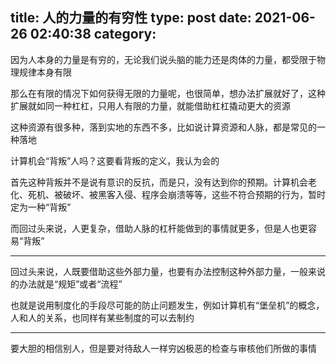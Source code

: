 title: 人的力量的有穷性
type: post
date: 2021-06-26 02:40:38
category: 
---

因为人本身的力量是有穷的，无论我们说头脑的能力还是肉体的力量，都受限于物理规律本身有限

那么在有限的情况下如何获得无限的力量呢，也很简单，想办法扩展就好了，这种扩展就如同一种杠杠，只用人有限的力量，就能借助杠杠撬动更大的资源

这种资源有很多种，落到实地的东西不多，比如说计算资源和人脉，都是常见的一种落地

计算机会“背叛”人吗？这要看背叛的定义，我认为会的

首先这种背叛并不是说有意识的反抗，而是只，没有达到你的预期。计算机会老化、死机、被破坏、被黑客入侵、程序会崩溃等等，这些不符合预期的行为，暂时定为一种“背叛”

而回过头来说，人更复杂，借助人脉的杠杆能做到的事情就更多，但是人也更容易“背叛”

---

回过头来说，人既要借助这些外部力量，也要有办法控制这种外部力量，一般来说的办法就是“规矩”或者“流程”

也就是说用制度化的手段尽可能的防止问题发生，例如计算机有“堡垒机”的概念，人和人的关系，也同样有某些制度的可以去制约

---

要大胆的相信别人，但是要对待敌人一样穷凶极恶的检查与审核他们所做的事情
